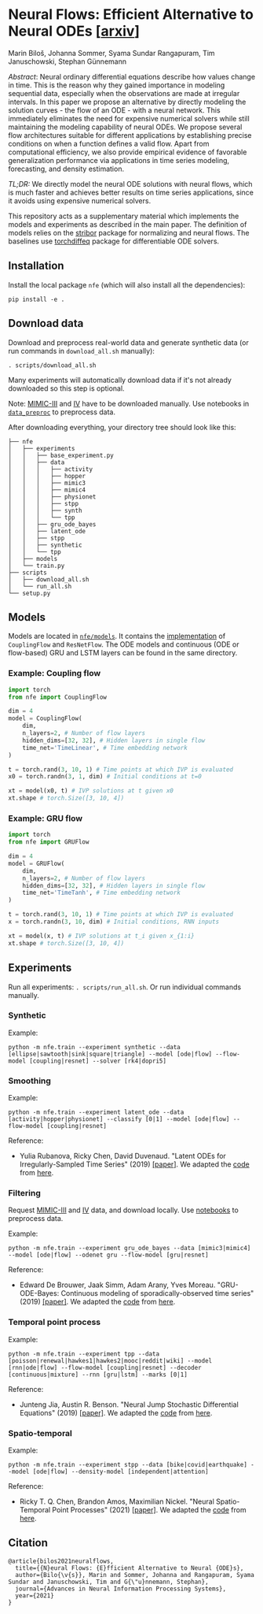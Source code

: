 # Neural Flows: Efficient Alternative to Neural ODEs [[arxiv](https://arxiv.org/abs/2110.13040)]

Marin Biloš, Johanna Sommer, Syama Sundar Rangapuram, Tim Januschowski, Stephan Günnemann

*Abstract*: Neural ordinary differential equations describe how values change in time. This is the reason why they gained importance in modeling sequential data, especially when the observations are made at irregular intervals. In this paper we propose an alternative by directly modeling the solution curves - the flow of an ODE - with a neural network. This immediately eliminates the need for expensive numerical solvers while still maintaining the modeling capability of neural ODEs. We propose several flow architectures suitable for different applications by establishing precise conditions on when a function defines a valid flow. Apart from computational efficiency, we also provide empirical evidence of favorable generalization performance via applications in time series modeling, forecasting, and density estimation.

*TL;DR:* We directly model the neural ODE solutions with neural flows, which is much faster and achieves better results on time series applications, since it avoids using expensive numerical solvers.

This repository acts as a supplementary material which implements the models and experiments as described in the main paper. The definition of models relies on the [stribor](https://github.com/mbilos/stribor) package for normalizing and neural flows. The baselines use [torchdiffeq](https://github.com/rtqichen/torchdiffeq) package for differentiable ODE solvers.


## Installation

Install the local package `nfe` (which will also install all the dependencies):
```
pip install -e .
```

## Download data

Download and preprocess real-world data and generate synthetic data (or run commands in `download_all.sh` manually):
```
. scripts/download_all.sh
```
Many experiments will automatically download data if it's not already downloaded so this step is optional.

Note: [MIMIC-III](https://physionet.org/content/mimiciii/1.4/) and [IV](https://physionet.org/content/mimiciv/1.0/) have to be downloaded manually. Use notebooks in [`data_preproc`](nfe/experiments/gru_ode_bayes/data_preproc) to preprocess data.


After downloading everything, your directory tree should look like this:
```
├── nfe
│   ├── experiments
│   │   ├── base_experiment.py
│   │   ├── data
│   │   │   ├── activity
│   │   │   ├── hopper
│   │   │   ├── mimic3
│   │   │   ├── mimic4
│   │   │   ├── physionet
│   │   │   ├── stpp
│   │   │   ├── synth
│   │   │   └── tpp
│   │   ├── gru_ode_bayes
│   │   ├── latent_ode
│   │   ├── stpp
│   │   ├── synthetic
│   │   └── tpp
│   ├── models
│   └── train.py
├── scripts
│   ├── download_all.sh
│   └── run_all.sh
└── setup.py
```

## Models

Models are located in [`nfe/models`](nfe/models). It contains the [implementation](nfe/models/flow.py) of `CouplingFlow` and `ResNetFlow`. The ODE models and continuous (ODE or flow-based) GRU and LSTM layers can be found in the same directory.

### Example: Coupling flow

```python
import torch
from nfe import CouplingFlow

dim = 4
model = CouplingFlow(
    dim,
    n_layers=2, # Number of flow layers
    hidden_dims=[32, 32], # Hidden layers in single flow
    time_net='TimeLinear', # Time embedding network
)

t = torch.rand(3, 10, 1) # Time points at which IVP is evaluated
x0 = torch.randn(3, 1, dim) # Initial conditions at t=0

xt = model(x0, t) # IVP solutions at t given x0
xt.shape # torch.Size([3, 10, 4])
```

### Example: GRU flow

```python
import torch
from nfe import GRUFlow

dim = 4
model = GRUFlow(
    dim,
    n_layers=2, # Number of flow layers
    hidden_dims=[32, 32], # Hidden layers in single flow
    time_net='TimeTanh', # Time embedding network
)

t = torch.rand(3, 10, 1) # Time points at which IVP is evaluated
x = torch.randn(3, 10, dim) # Initial conditions, RNN inputs

xt = model(x, t) # IVP solutions at t_i given x_{1:i}
xt.shape # torch.Size([3, 10, 4])
```


## Experiments

Run all experiments: `. scripts/run_all.sh`. Or run individual commands manually.

### Synthetic

Example:
```
python -m nfe.train --experiment synthetic --data [ellipse|sawtooth|sink|square|triangle] --model [ode|flow] --flow-model [coupling|resnet] --solver [rk4|dopri5]
```

### Smoothing

Example:
```
python -m nfe.train --experiment latent_ode --data [activity|hopper|physionet] --classify [0|1] --model [ode|flow] --flow-model [coupling|resnet]
```

Reference:

- Yulia Rubanova, Ricky Chen, David Duvenaud. "Latent ODEs for Irregularly-Sampled Time Series" (2019) [[paper]](https://arxiv.org/abs/1907.03907). We adapted the [code](nfe/experiments/latent_ode/) from [here](https://github.com/YuliaRubanova/latent_ode).

### Filtering

Request [MIMIC-III](https://physionet.org/content/mimiciii-demo/1.4/) and [IV](https://physionet.org/content/mimiciv/1.0/) data, and download locally. Use [notebooks](nfe/experiments/gru_ode_bayes/data_preproc) to preprocess data.

Example:
```
python -m nfe.train --experiment gru_ode_bayes --data [mimic3|mimic4] --model [ode|flow] --odenet gru --flow-model [gru|resnet]
```

Reference:

- Edward De Brouwer, Jaak Simm, Adam Arany, Yves Moreau. "GRU-ODE-Bayes: Continuous modeling of sporadically-observed time series" (2019) [[paper]](https://arxiv.org/abs/1905.12374). We adapted the [code](nfe/experiments/gru_ode_bayes) from [here](https://github.com/edebrouwer/gru_ode_bayes).

### Temporal point process

Example:
```
python -m nfe.train --experiment tpp --data [poisson|renewal|hawkes1|hawkes2|mooc|reddit|wiki] --model [rnn|ode|flow] --flow-model [coupling|resnet] --decoder [continuous|mixture] --rnn [gru|lstm] --marks [0|1]
```

Reference:

- Junteng Jia, Austin R. Benson. "Neural Jump Stochastic Differential Equations" (2019) [[paper]](https://arxiv.org/abs/1905.10403). We adapted the [code](nfe/experiments/tpp) from [here](https://github.com/000Justin000/torchdiffeq/tree/jj585).

### Spatio-temporal

Example:
```
python -m nfe.train --experiment stpp --data [bike|covid|earthquake] --model [ode|flow] --density-model [independent|attention]
```

Reference:

- Ricky T. Q. Chen, Brandon Amos, Maximilian Nickel. "Neural Spatio-Temporal Point Processes" (2021) [[paper]](https://arxiv.org/abs/2011.04583). We adapted the [code](nfe/experiments/stpp) from [here](https://github.com/facebookresearch/neural_stpp).


## Citation

```
@article{bilos2021neuralflows,
  title={{N}eural Flows: {E}fficient Alternative to Neural {ODE}s},
  author={Bilo{\v{s}}, Marin and Sommer, Johanna and Rangapuram, Syama Sundar and Januschowski, Tim and G{\"u}nnemann, Stephan},
  journal={Advances in Neural Information Processing Systems},
  year={2021}
}
```
